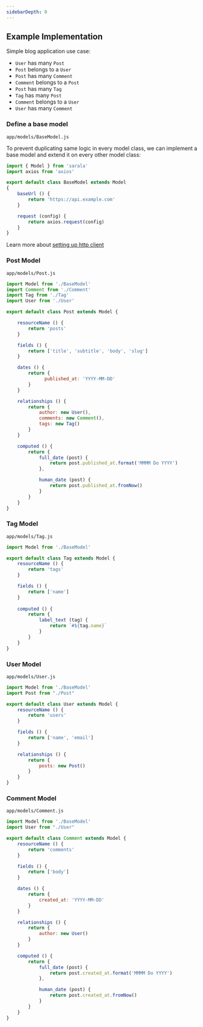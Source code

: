 ```yaml
---
sidebarDepth: 0
---
```


## Example Implementation

Simple blog application use case:

* `User` has many `Post`
* `Post` belongs to a `User`
* `Post` has many `Comment`
* `Comment` belongs to a `Post`
* `Post` has many `Tag`
* `Tag` has many `Post`
* `Comment` belongs to a `User`
* `User` has many `Comment`

### Define a base model
`app/models/BaseModel.js`

To prevent duplicating same logic in every model class, we can implement a base model and extend it on every other model class: 

```javascript
import { Model } from 'sarala'
import axios from 'axios'

export default class BaseModel extends Model
{
    baseUrl () {
        return 'https://api.example.com'
    }

    request (config) {
        return axios.request(config)
    }
}
```

Learn more about [setting up http client](/guide/more/setup-http-client.md)

### Post Model
`app/models/Post.js`

```javascript
import Model from './BaseModel'
import Comment from './Comment'
import Tag from './Tag'
import User from './User'

export default class Post extends Model {

    resourceName () {
        return 'posts'
    }

    fields () {
        return ['title', 'subtitle', 'body', 'slug']
    }

    dates () {
        return {
              published_at: 'YYYY-MM-DD'
        }
    }

    relationships () {
        return {
            author: new User(),
            comments: new Comment(),
            tags: new Tag()
        }
    }

    computed () {
        return {
            full_date (post) {
                return post.published_at.format('MMMM Do YYYY')
            },

            human_date (post) {
                return post.published_at.fromNow()
            }
        }
    }
}
```

### Tag Model
`app/models/Tag.js`

```javascript
import Model from './BaseModel'

export default class Tag extends Model {
    resourceName () {
        return 'tags'
    }

    fields () {
        return ['name']
    }
    
    computed () {
        return {
            label_text (tag) {
                return `#${tag.name}`
            }
        }
    }
}
```

### User Model
`app/models/User.js`

```javascript
import Model from './BaseModel'
import Post from "./Post"

export default class User extends Model {
    resourceName () {
        return 'users'
    }

    fields () {
        return ['name', 'email']
    }

    relationships () {
        return {
            posts: new Post()
        }
    }
}
```

### Comment Model
`app/models/Comment.js`

```javascript
import Model from './BaseModel'
import User from "./User"

export default class Comment extends Model {
    resourceName () {
        return 'comments'
    }

    fields () {
        return ['body']
    }

    dates () {
        return {
            created_at: 'YYYY-MM-DD'
        }
    }

    relationships () {
        return {
            author: new User()
        }
    }

    computed () {
        return {
            full_date (post) {
                return post.created_at.format('MMMM Do YYYY')
            },

            human_date (post) {
                return post.created_at.fromNow()
            }
        }
    }
}
```
